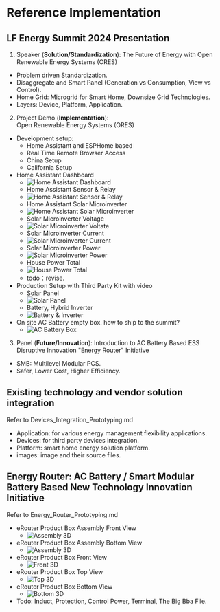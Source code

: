 # Reference Implementation

## LF Energy Summit 2024 Presentation
1. Speaker (**Solution/Standardization**): The Future of Energy with Open Renewable Energy Systems (ORES)
- Problem driven Standardization.
- Disaggregate and Smart Panel (Generation vs Consumption, View vs Control).
- Home Grid: Microgrid for Smart Home, Downsize Grid Technologies. 
- Layers: Device, Platform, Application.

2. Project Demo (**Implementation**): Open Renewable Energy Systems (ORES) 
- Development setup:
  - Home Assistant and ESPHome based
  - Real Time Remote Browser Access
  - China Setup
  - California Setup
- Home Assistant Dashboard
  - ![Home Assistant Dashboard](./Devices/images/ha_dashboard.png)
  - Home Assistant Sensor & Relay
  - ![Home Assistant Sensor & Relay](./Devices/images/ha_sensor_relay.png)
  - Home Assistant Solar Microinverter
  - ![Home Assistant Solar Microinverter](./Devices/images/ha_solar_micro_inverter.png)
  - Solar Microinverter Voltage
  - ![Solar Microinverter Voltate](./Devices/images/micro_inverter_voltage.png)
  - Solar Microinverter Current
  - ![Solar Microinverter Current](./Devices/images/micro_inverter_current.png)
  - Solar Microinverter Power
  - ![Solar Microinverter Power](./Devices/images/micro_inverter_power.png)
  - House Power Total
  - ![House Power Total](./Devices/images/house_power_total.png)
  - todo：revise.
- Production Setup with Third Party Kit with video
  - Solar Panel
  - ![Solar Panel](./Devices/images/kit_solar.jpg)
  - Battery, Hybrid Inverter
  - ![Battery & Inverter](./Devices/images/kit_bat_inverter.jpg)
- On site AC Battery empty box. how to ship to the summit?
  - ![AC Battery Box](./Devices/images/smb_box.png)
3. Panel (**Future/Innovation**): Introduction to AC Battery Based ESS Disruptive Innovation "Energy Router" Initiative
- SMB: Multilevel Modular PCS.
- Safer, Lower Cost, Higher Efficiency.

## Existing technology and vendor solution integration
Refer to Devices_Integration_Prototyping.md
- Application: for various energy management flexibility applications.
- Devices: for third party devices integration.
- Platform: smart home energy solution platform. 
- images: image and their source files.

## Energy Router: AC Battery / Smart Modular Battery Based New Technology Innovation Initiative
Refer to Energy_Router_Prototyping.md
- eRouter Product Box Assembly Front View  
  - ![Assembly 3D](./Energy_Router/AC_Battery/images/eRouter_assembly_front.png)
- eRouter Product Box Assembly Bottom View  
  - ![Assembly 3D](./Energy_Router/AC_Battery/images/eRouter_assembly_bottom.png)
- eRouter Product Box Front View
  - ![Front 3D](./Energy_Router/AC_Battery/images/eRouter_front.png)
- eRouter Product Box Top View
  - ![Top 3D](./Energy_Router/AC_Battery/images/eRouter_top.png)
- eRouter Product Box Bottom View
  - ![Bottom 3D](./Energy_Router/AC_Battery/images/eRouter_bottom.png)
- Todo: Induct, Protection, Control Power, Terminal, The Big Bba File.

